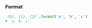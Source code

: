 <img src="https://code.org/curriculum/algebra/13/string-append.png" alt="" />

<h3>Format</h3>

```python
'{0}, {1}, {2}'.format('a', 'b', 'c')
# 'a, b, c'

```
